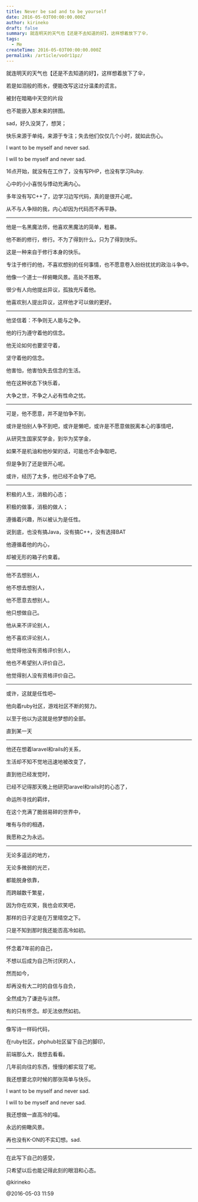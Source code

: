 ```yaml
---
title: Never be sad and to be yourself
date: 2016-05-03T00:00:00.000Z
author: kirineko
draft: false
summary: 就连明天的天气也【还是不去知道的好】，这样想着放下了伞，
tags:
  - Me
createTime: 2016-05-03T00:00:00.000Z
permalink: /article/vodr11pz/
---
```


就连明天的天气也【还是不去知道的好】，这样想着放下了伞，

若是如泪般的雨水，便能改写这过分温柔的谎言。

被封在暗箱中天空的片段

也不能嵌入那未来的拼图。

sad，好久没哭了，想哭；

快乐来源于单纯，来源于专注；失去他们仅仅几个小时，就如此伤心。

I want to be myself and never sad.

I will to be myself and never sad.

16点开始，就没有在工作了，没有写PHP，也没有学习Ruby.

心中的小小喜悦与悸动充满内心。

多年没有写C++了，边学习边写代码，真的是很开心呢。

从不与人争辩的我，内心却因为代码而不再平静。

---

他是一名黑魔法师，他喜欢黑魔法的简单，粗暴。

他不断的修行，修行。不为了得到什么，只为了得到快乐。

这是一种来自于修行本身的快乐。

专注于修行的他，不喜欢想别的任何事情，也不愿意卷入纷纷扰扰的政治斗争中。

他像一个道士一样俯瞰风景。高处不胜寒。

很少有人向他提出异议，孤独充斥着他。

他喜欢别人提出异议，这样他才可以做的更好。

---

他坚信着：不争则无人能与之争。

他的行为遵守着他的信念。

他无论如何也要坚守着，

坚守着他的信念。

他害怕，他害怕失去信念的生活。

他在这种状态下快乐着，

大争之世，不争之人必有性命之忧。

---

可是，他不愿意，并不是怕争不到，

或许是怕别人争不到吧，或许是懒吧，或许是不愿意做脱离本心的事情吧，

从研究生国家奖学金，到华为奖学金，

如果不是机油和他吵架的话，可能也不会争取吧，

但是争到了还是很开心呢。

或许，经历了太多，他已经不会争了吧。

---

积极的人生，消极的心态；

积极的做事，消极的做人；

遵循着兴趣，所以被认为是任性。

说到底，也没有搞Java，没有搞C++，没有选择BAT

他遵循着他的内心，

却被无形的箱子约束着。

---

他不去想别人，

他不想去想别人，

他不愿意去想别人。

他只想做自己。

他从来不评论别人，

他不喜欢评论别人，

他觉得他没有资格评价别人，

他也不希望别人评价自己，

他觉得别人没有资格评价自己。

---

或许，这就是任性吧~

他向着ruby社区，游戏社区不断的努力。

以至于他以为这就是他梦想的全部。

直到某一天

---

他还在想着laravel和rails的关系，

生活却不知不觉地迅速地被改变了，

直到他已经发觉时，

已经不记得那天晚上他研究laravel和rails时的心态了，

命运所寻找的羁绊，

在这个充满了脆弱易碎的世界中，

唯有与你的相遇，

我愿称之为永远。

---

无论多遥远的地方，

无论多微弱的光芒，

都能脱身依靠，

而跨越数千繁星，

因为你在欢笑，我也会欢笑吧，

那样的日子定是在万里晴空之下。

只是不知到那时我还能否高冷如初。

---

怀念着7年前的自己，

不想以后成为自己所讨厌的人，

然而如今，

却再没有大二时的自信与自负，

全然成为了谦逊与淡然，

有的只有怀念。却无法依然如初。

---

像写诗一样码代码，

在ruby社区，phphub社区留下自己的脚印，

前端那么大，我想去看看。

几年前向往的东西，慢慢的都实现了呢。

我还想要北京时候的那张简单与快乐。

I want to be myself and never sad.

I will to be myself and never sad.

我还想做一直高冷的喵。

永远的俯瞰风景。

再也没有K-ON的不实幻想。sad.

---

在此写下自己的感受，

只希望以后也能记得此刻的眼泪和心态。

@kirineko

@2016-05-03 11:59

